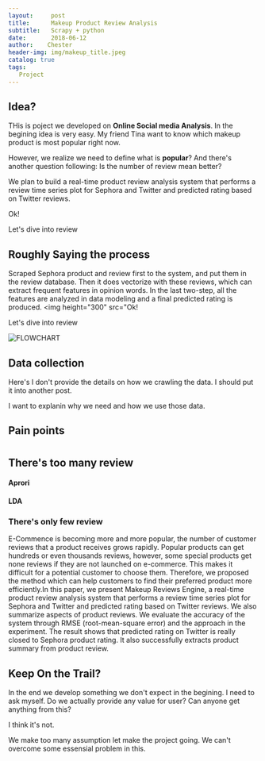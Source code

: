 ```yaml
---
layout:     post
title:      Makeup Product Review Analysis
subtitle:   Scrapy + python
date:       2018-06-12
author:    Chester
header-img: img/makeup_title.jpeg
catalog: true
tags:
   Project
---
```



## Idea?
THis is poject we developed on **Online Social media Analysis**. 
In the begining idea is very easy. My friend Tina want to know which makeup product is most popular right now. 

However, we realize we need to define what is **popular**? And there's another question following: Is the number of review mean better?

We plan to build a real-time product review analysis system that performs a review time series plot for Sephora and Twitter and predicted
rating based on Twitter reviews. 

Ok! 

Let's dive into review




## Roughly Saying the process
Scraped Sephora product and review first to
the system, and put them in the review database. Then it
does vectorize with these reviews, which can extract frequent
features in opinion words. In the last two-step, all the features
are analyzed in data modeling and a final predicted rating is
produced.
<img  height="300" src="Ok! 

Let's dive into review

![FLOWCHART](../img/flowchart_review.png">|width=100)


## Data collection
Here's I don't provide the details on how we crawling the data. I should put it into another post.

I want to explanin why we need and how we use those data.

## Pain points
#
## There's too many review
#### Aprori
#### LDA


### There's only few review

E-Commence is becoming more and more popular,
the number of customer reviews that a product receives grows
rapidly. Popular products can get hundreds or even thousands
reviews, however, some special products get none reviews if they
are not launched on e-commerce. This makes it difficult for a
potential customer to choose them. Therefore, we proposed the
method which can help customers to find their preferred product
more efficiently.In this paper, we present Makeup Reviews
Engine, a real-time product review analysis system that performs
a review time series plot for Sephora and Twitter and predicted
rating based on Twitter reviews. We also summarize aspects
of product reviews. We evaluate the accuracy of the system
through RMSE (root-mean-square error) and the approach in
the experiment. The result shows that predicted rating on Twitter
is really closed to Sephora product rating. It also successfully
extracts product summary from product review.


## Keep On the Trail?

In the end we develop something we don't expect in the begining. I need to ask myself. Do we actually provide any value for user? Can anyone get anything from this? 

I think it's not.

We make too many assumption let make the project going. We can't overcome some essensial problem in this.
<!--stackedit_data:
eyJoaXN0b3J5IjpbLTEyNDIxMTg1ODVdfQ==
-->